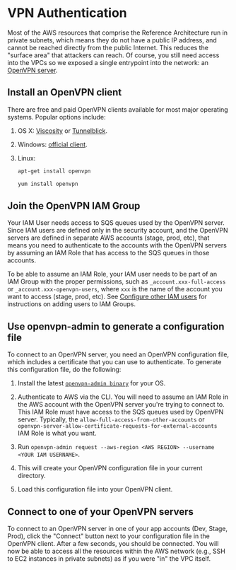 # VPN Authentication

Most of the AWS resources that comprise the Reference Architecture run in private subnets, which means they do not have a public IP address, and cannot be reached directly from the public Internet. This reduces the "surface area" that attackers can reach. Of course, you still need access into the VPCs so we exposed a single entrypoint into the network: an [OpenVPN server](https://openvpn.net/).

## Install an OpenVPN client

There are free and paid OpenVPN clients available for most major operating systems. Popular options include:

1. OS X: [Viscosity](https://www.sparklabs.com/viscosity/) or [Tunnelblick](https://tunnelblick.net/).
1. Windows: [official client](https://openvpn.net/index.php/open-source/downloads.html).
1. Linux:

   ```bash title="Debian"
   apt-get install openvpn
   ```

   ```bash title="Redhat"
   yum install openvpn
   ```

## Join the OpenVPN IAM Group

Your IAM User needs access to SQS queues used by the OpenVPN server. Since IAM users are defined only in the security account, and the OpenVPN servers are defined in separate AWS accounts (stage, prod, etc), that means you need to authenticate to the accounts with the OpenVPN servers by assuming an IAM Role that has access to the SQS queues in those accounts.

To be able to assume an IAM Role, your IAM user needs to be part of an IAM Group with the proper permissions, such as `_account.xxx-full-access` or `_account.xxx-openvpn-users`, where `xxx` is the name of the account you want to access (stage, prod, etc). See [Configure other IAM users](/refarch/access/setup-auth/#configure-other-iam-users) for instructions on adding users to IAM Groups.

## Use openvpn-admin to generate a configuration file

To connect to an OpenVPN server, you need an OpenVPN configuration file, which includes a certificate that you can use to authenticate. To generate this configuration file, do the following:

1. Install the latest [`openvpn-admin binary`](https://github.com/gruntwork-io/terraform-aws-openvpn/releases) for your OS.

1. Authenticate to AWS via the CLI. You will need to assume an IAM Role in the AWS account with the OpenVPN server you're trying to connect to. This IAM Role must have access to the SQS queues used by OpenVPN server. Typically, the `allow-full-access-from-other-accounts` or `openvpn-server-allow-certificate-requests-for-external-accounts` IAM Role is what you want.

1. Run `openvpn-admin request --aws-region <AWS REGION> --username <YOUR IAM USERNAME>`.

1. This will create your OpenVPN configuration file in your current directory.

1. Load this configuration file into your OpenVPN client.

## Connect to one of your OpenVPN servers

To connect to an OpenVPN server in one of your app accounts (Dev, Stage, Prod), click the "Connect" button next to your configuration file in the OpenVPN client. After a few seconds, you should be connected. You will now be able to access all the resources within the AWS network (e.g., SSH to EC2 instances in private subnets) as if you were "in" the VPC itself.
